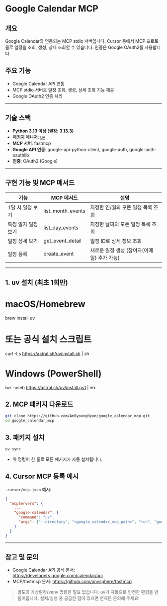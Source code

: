 # Google Calendar MCP

## 개요
Google Calendar와 연동되는 MCP stdio 서버입니다. Cursor 등에서 MCP 프로토콜로 일정을 조회, 생성, 상세 조회할 수 있습니다. 인증은 Google OAuth2를 사용합니다.

## 주요 기능
- Google Calendar API 연동
- MCP stdio 서버로 일정 조회, 생성, 상세 조회 기능 제공
- Google OAuth2 인증 처리

---

## 기술 스택
- **Python 3.13 이상 (권장: 3.13.3)**
- **패키지 매니저**: [uv](https://github.com/astral-sh/uv)
- **MCP 서버**: fastmcp
- **Google API 연동**: google-api-python-client, google-auth, google-auth-oauthlib
- **인증**: OAuth2 (Google)

---

## 구현 기능 및 MCP 메서드

| 기능                | MCP 메서드                  | 설명                                 |
|---------------------|-----------------------------|--------------------------------------|
| 1달 치 일정 보기    | list_month_events           | 지정한 연/월의 모든 일정 목록 조회   |
| 특정 일자 일정 보기 | list_day_events             | 지정한 날짜의 모든 일정 목록 조회    |
| 일정 상세 보기      | get_event_detail            | 일정 ID로 상세 정보 조회             |
| 일정 등록           | create_event                | 새로운 일정 생성 (참여자(이메일) 추가 가능)           |

---

## 1. uv 설치 (최초 1회만)
# macOS/Homebrew
brew install uv

# 또는 공식 설치 스크립트
curl -Ls https://astral.sh/uv/install.sh | sh

# Windows (PowerShell)
iwr -useb https://astral.sh/uv/install.ps1 | iex

## 2. MCP 패키지 다운로드
```bash
git clone https://github.com/AnByoungHyun/google_calendar_mcp.git
cd google_calendar_mcp
```

## 3. 패키지 설치
```bash
uv sync
```
- 위 명령어 한 줄로 모든 패키지가 자동 설치됩니다.

## 4. Cursor MCP 등록 예시
`.cursor/mcp.json` 예시:
```json
{
  "mcpServers": {
    ...
    "google-calendar": {
      "command": "uv",
      "args": ["--directory", "<google_calendar_mcp_path>", "run", "google_calendar_mcp"]
    }
  }
}
```

---

## 참고 및 문의
- Google Calendar API 공식 문서: https://developers.google.com/calendar/api
- MCP/fastmcp 문서: https://github.com/anysphere/fastmcp

> 별도의 가상환경/venv 명령은 필요 없습니다. uv가 자동으로 안전한 환경을 만들어줍니다.
> 설치/실행 중 궁금한 점이 있으면 언제든 문의해 주세요!
